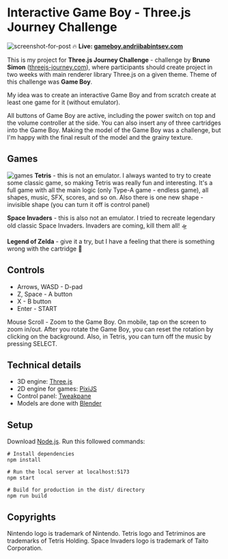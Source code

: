 # Interactive Game Boy - Three.js Journey Challenge
![screenshot-for-post](https://github.com/Snokke/game-boy-challenge/assets/36459180/339a94c1-4a83-406e-9a56-829173cd136d)
🔥 **Live: [gameboy.andriibabintsev.com](https://gameboy.andriibabintsev.com/)**

This is my project for **Three.js Journey Challenge** - challenge by **Bruno Simon** ([threejs-journey.com](https://threejs-journey.com/)), where participants should create project in two weeks with main renderer library Three.js on a given theme. Theme of this challenge was **Game Boy**.

My idea was to create an interactive Game Boy and from scratch create at least one game for it (without emulator).

All buttons of Game Boy are active, including the power switch on top and the volume controller at the side. You can also insert any of three cartridges into the Game Boy.
Making the model of the Game Boy was a challenge, but I'm happy with the final result of the model and the grainy texture.

## Games
![games](https://github.com/Snokke/game-boy-challenge/assets/36459180/c1cde4d1-63da-4899-844b-1cecd10edb91)
**Tetris** - this is not an emulator. I always wanted to try to create some classic game, so making Tetris was really fun and interesting. It's a full game with all the main logic (only Type-A game - endless game), all shapes, music, SFX, scores, and so on. Also there is one new shape - invisible shape (you can turn it off is control panel)

**Space Invaders** - this is also not an emulator. I tried to recreate legendary old classic Space Invaders. Invaders are coming, kill them all! 🛸

**Legend of Zelda** - give it a try, but I have a feeling that there is something wrong with the cartridge 👀

## Controls
- Arrows, WASD - D-pad
- Z, Space - A button
- X - B button
- Enter - START

Mouse Scroll - Zoom to the Game Boy. On mobile, tap on the screen to zoom in/out. After you rotate the Game Boy, you can reset the rotation by clicking on the background. Also, in Tetris, you can turn off the music by pressing SELECT.

## Technical details
- 3D engine: [Three.js](https://threejs.org/)
- 2D engine for games: [PixiJS](https://pixijs.com/)
- Control panel: [Tweakpane](https://cocopon.github.io/tweakpane/)
- Models are done with [Blender](https://www.blender.org/)

## Setup
Download [Node.js](https://nodejs.org/en/download). Run this followed commands:

```
# Install dependencies
npm install

# Run the local server at localhost:5173
npm start

# Build for production in the dist/ directory
npm run build
```

## Copyrights
Nintendo logo is trademark of Nintendo.
Tetris logo and Tetriminos are trademarks of Tetris Holding.
Space Invaders logo is trademark of Taito Corporation.
